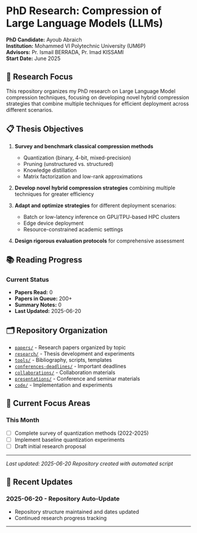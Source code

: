 # PhD Research: Compression of Large Language Models (LLMs)

**PhD Candidate:** Ayoub Abraich  
**Institution:** Mohammed VI Polytechnic University (UM6P)  
**Advisors:** Pr. Ismail BERRADA, Pr. Imad KISSAMI  
**Start Date:** June 2025

## 🎯 Research Focus

This repository organizes my PhD research on Large Language Model compression techniques, focusing on developing novel hybrid compression strategies that combine multiple techniques for efficient deployment across different scenarios.

## 📋 Thesis Objectives

1. **Survey and benchmark classical compression methods**
   - Quantization (binary, 4-bit, mixed-precision)
   - Pruning (unstructured vs. structured)
   - Knowledge distillation
   - Matrix factorization and low-rank approximations

2. **Develop novel hybrid compression strategies** combining multiple techniques for greater efficiency

3. **Adapt and optimize strategies** for different deployment scenarios:
   - Batch or low-latency inference on GPU/TPU-based HPC clusters
   - Edge device deployment
   - Resource-constrained academic settings

4. **Design rigorous evaluation protocols** for comprehensive assessment

## 📚 Reading Progress

### Current Status
- **Papers Read:** 0
- **Papers in Queue:** 200+
- **Summary Notes:** 0
- **Last Updated:** 2025-06-20

## 🗂️ Repository Organization

- [`papers/`](papers/) - Research papers organized by topic
- [`research/`](research/) - Thesis development and experiments
- [`tools/`](tools/) - Bibliography, scripts, templates
- [`conferences-deadlines/`](conferences-deadlines/) - Important deadlines
- [`collaborations/`](collaborations/) - Collaboration materials
- [`presentations/`](presentations/) - Conference and seminar materials
- [`code/`](code/) - Implementation and experiments

## 🎯 Current Focus Areas

### This Month
- [ ] Complete survey of quantization methods (2022-2025)
- [ ] Implement baseline quantization experiments
- [ ] Draft initial research proposal

---

*Last updated: 2025-06-20*
*Repository created with automated script*

## 📝 Recent Updates

### 2025-06-20 - Repository Auto-Update
- Repository structure maintained and dates updated
- Continued research progress tracking

---
